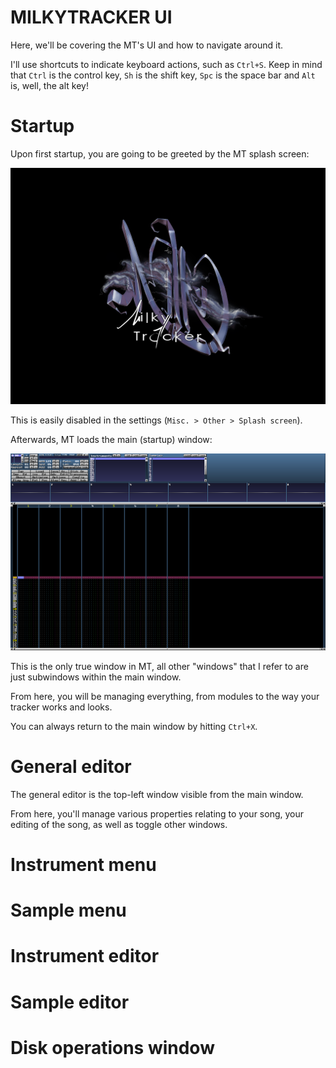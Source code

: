# MILKYTRACKER UI

Here, we'll be covering the MT's UI and how to navigate around it.

I'll use shortcuts to indicate keyboard actions, such as `Ctrl+S`.
Keep in mind that `Ctrl` is the control key, `Sh` is the shift key, `Spc` is the space bar and `Alt` is, well, the alt key!

# Startup

Upon first startup, you are going to be greeted by the MT splash screen:

![splash.png](../img/splash.png)

This is easily disabled in the settings (`Misc. > Other > Splash screen`).

Afterwards, MT loads the main (startup) window:

![ui_startUpWin.png](../img/ui_startUpWin.png)

This is the only true window in MT, all other "windows" that I refer to are just subwindows within the main window.

From here, you will be managing everything, from modules to the way your tracker works and looks.

You can always return to the main window by hitting `Ctrl+X`.

# General editor

The general editor is the top-left window visible from the main window.

From here, you'll manage various properties relating to your song, your editing of the song, as well as toggle other windows.

# Instrument menu

# Sample menu

# Instrument editor

# Sample editor

# Disk operations window
